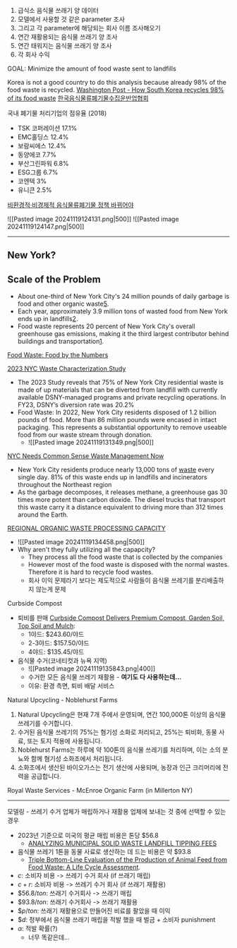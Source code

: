 1. 급식소 음식물 쓰래기 양 데이터
2. 모델에서 사용할 것 같은 parameter 조사
3. 그리고 각 parameter에 해당되는 회사 이름 조사해오기
4. 연간 재활용되는 음식물 쓰래기 양 조사
5. 연간 태워지는 음식물 쓰래기 양 조사
6. 각 회사 수익

GOAL: Minimize the amount of food waste sent to landfills

Korea is not a good country to do this analysis because already 98% of the food waste is recycled.
[Washington Post - How South Korea recycles 98% of its food waste](https://www.washingtonpost.com/world/2024/08/09/south-korea-food-waste-composting/)
[한국음식물류폐기물수집운반업협회](http://fwcta.co.kr/)

국내 폐기물 처리기업의 점유율 (2018)
- TSK 코퍼레이션 17.1%
- EMC홀딩스 12.4%
- 보람씨에스 12.4%
- 동양에코 7.7%
- 부산그린파워 6.8%
- ESG그룹 6.7%
- 코엔텍 3%
- 유니큰 2.5%

[비환경적·비경제적 음식물류폐기물 정책 바뀌어야](https://www.waterjournal.co.kr/news/articleView.html?idxno=62748)

![[Pasted image 20241119124131.png|500]]
![[Pasted image 20241119124147.png|500]]

---
## New York?

## Scale of the Problem

- About one-third of New York City's 24 million pounds of daily garbage is food and other organic waste[5](https://news.climate.columbia.edu/2022/12/05/new-york-citys-food-waste-and-the-circular-economy/).
- Each year, approximately 3.9 million tons of wasted food from New York ends up in landfills[2](https://www.nycfoodpolicy.org/food-waste-food-by-the-numbers/).
- Food waste represents 20 percent of New York City's overall greenhouse gas emissions, making it the third largest contributor behind buildings and transportation[1](https://news.climate.columbia.edu/2023/06/20/food-waste-and-the-complexity-of-new-york-citys-garbage/).

[Food Waste: Food by the Numbers](https://www.google.com/url?sa=t&source=web&rct=j&opi=89978449&url=http://www.nycfoodpolicy.org/food-waste-food-by-the-numbers/&ved=2ahUKEwjXgsa5wueJAxUydvUHHV0NG50QFnoECAkQAQ&usg=AOvVaw2hPKrdSQ8ed_-_O2BRtRF8)

[2023 NYC Waste Characterization Study](https://www.nyc.gov/assets/dsny/downloads/resources/reports/waste-characterization-studies/2023/wcs-2023.pdf)
- The 2023 Study reveals that 75% of New York City residential waste is made of up materials that can be diverted from landfill with currently available DSNY-managed programs and private recycling operations. In FY23, DSNY’s diversion rate was 20.2%
- Food Waste: In 2022, New York City residents disposed of 1.2 billion pounds of food. More than 86 million pounds were encased in intact packaging. This represents a substantial opportunity to remove useable food from our waste stream through donation.
	- ![[Pasted image 20241119131349.png|500]]



[NYC Needs Common Sense Waste Management Now](https://nylcv.org/news/nyc-needs-common-sense-waste-management-now/)
- New York City residents produce nearly 13,000 tons of [waste](https://www.grownyc.org/recycling/facts) every single day. 81% of this waste ends up in landfills and incinerators throughout the Northeast region
- As the garbage decomposes, it releases methane, a greenhouse gas 30 times more potent than carbon dioxide. The diesel trucks that transport this waste carry it a distance equivalent to driving more than 312 times around the Earth.


[REGIONAL ORGANIC WASTE PROCESSING CAPACITY](https://cbcny.org/sites/default/files/media/files/Appendix%20B%20-%20Organic%20Waste%20Report_0.pdf)
- ![[Pasted image 20241119134458.png|500]]
- Why aren't they fully utilizing all the capapcity?
	- They process all the food waste that is collected by the companies
	- However most of the food waste is disposed with the normal wastes. Therefore it is hard to recycle food wastes.
	- 회사 이익 문제라기 보다는 제도적으로 사람들이 음식물 쓰레기를 분리배출하지 않는게 문제

Curbside Compost 
- 퇴비를 판매 [Curbside Compost Delivers Premium Compost, Garden Soil, Top Soil and Mulch](https://www.curbcompost.org/compost-delivery.html):
	- 1야드: $243.60/야드
	- 2-3야드: $157.50/야드
	- 4야드: $135.45/야드
- 음식물 수거(코네티컷과 뉴욕 지역)
	- ![[Pasted image 20241119135843.png|400]]
	- 수거한 모든 음식물 쓰레기 재활용 - __여기도 다 사용하는데...__
	- 이유: 환경 측면, 퇴비 배달 서비스

Natural Upcycling - Noblehurst Farms
1. Natural Upcycling은 현재 7개 주에서 운영되며, 연간 100,000톤 이상의 음식물 쓰레기를 수거합니다.
2. 수거된 음식물 쓰레기의 75%는 혐기성 소화로 처리되고, 25%는 퇴비화, 동물 사료, 또는 토지 적용에 사용됩니다.
3. Noblehurst Farms는 하루에 약 100톤의 음식물 쓰레기를 처리하며, 이는 소의 분뇨와 함께 혐기성 소화조에서 처리됩니다.
4. 소화조에서 생산된 바이오가스는 전기 생산에 사용되며, 농장과 인근 크리머리에 전력을 공급합니다.

Royal Waste Services - McEnroe Organic Farm (in Millerton NY)

---

모델링 - 쓰레기 수거 업체가 매립하거나 재활용 업체에 보내는 것 중에 선택할 수 있는 경우
- 2023년 기준으로 미국의 평균 매립 비용은 톤당 $56.8
	- [ANALYZING MUNICIPAL SOLID WASTE LANDFILL TIPPING FEES](https://erefdn.org/analyzing-municipal-solid-waste-landfill-tipping-fees/)
- 음식물 쓰레기 1톤을 동물 사료로 생산하는 데 드는 비용은 약 $93.8
	- [Triple Bottom-Line Evaluation of the Production of Animal Feed from Food Waste: A Life Cycle Assessment](https://link.springer.com/article/10.1007/s12649-022-01914-7).
- $c$: 소비자 비용 -> 쓰레기 수거 회사 (if 쓰래기 매립)
- $c+r$: 소비자 비용 -> 쓰레기 수거 회사 (if 쓰래기 재활용)
- $\$56.8/ton$: 쓰래기 수거회사 -> 쓰래기 매립
- $\$93.8/ton$: 쓰래기 수거회사 -> 쓰래기 재활용
- $\$p/ton$: 쓰래기 재활용으로 만들어진 비료를 팔았을 때 이익
- $\$d$: 정부에서 음식물 쓰래기 매립을 적발 했을 때 벌금 + 소비자 punishment 
- $\alpha$: 적발 확률(?)
	- 너무 똑같은데...